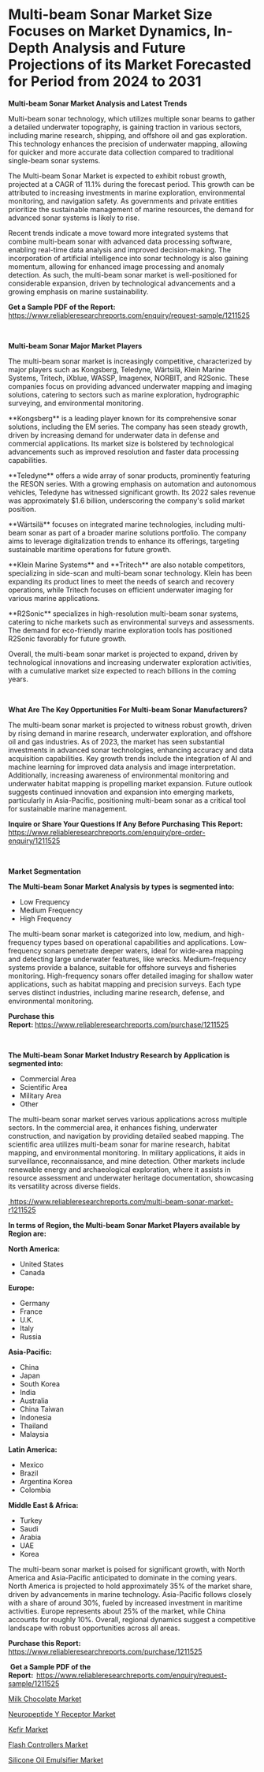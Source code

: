 <p><h1>Multi-beam Sonar Market Size Focuses on Market Dynamics, In-Depth Analysis and Future Projections of its Market Forecasted for Period from 2024 to 2031</h1></p><p><strong>Multi-beam Sonar Market Analysis and Latest Trends</strong></p>
<p><p>Multi-beam sonar technology, which utilizes multiple sonar beams to gather a detailed underwater topography, is gaining traction in various sectors, including marine research, shipping, and offshore oil and gas exploration. This technology enhances the precision of underwater mapping, allowing for quicker and more accurate data collection compared to traditional single-beam sonar systems.</p><p>The Multi-beam Sonar Market is expected to exhibit robust growth, projected at a CAGR of 11.1% during the forecast period. This growth can be attributed to increasing investments in marine exploration, environmental monitoring, and navigation safety. As governments and private entities prioritize the sustainable management of marine resources, the demand for advanced sonar systems is likely to rise.</p><p>Recent trends indicate a move toward more integrated systems that combine multi-beam sonar with advanced data processing software, enabling real-time data analysis and improved decision-making. The incorporation of artificial intelligence into sonar technology is also gaining momentum, allowing for enhanced image processing and anomaly detection. As such, the multi-beam sonar market is well-positioned for considerable expansion, driven by technological advancements and a growing emphasis on marine sustainability.</p></p>
<p><strong>Get a Sample PDF of the Report:&nbsp;</strong> <a href="https://www.reliableresearchreports.com/enquiry/request-sample/1211525?utm_campaign=40&utm_medium=2&utm_source=Github&utm_content=ia&utm_term=17122024&utm_id=multi-beam-sonar">https://www.reliableresearchreports.com/enquiry/request-sample/1211525</a></p>
<p>&nbsp;</p>
<p><strong>Multi-beam Sonar Major Market Players</strong></p>
<p><p>The multi-beam sonar market is increasingly competitive, characterized by major players such as Kongsberg, Teledyne, Wärtsilä, Klein Marine Systems, Tritech, iXblue, WASSP, Imagenex, NORBIT, and R2Sonic. These companies focus on providing advanced underwater mapping and imaging solutions, catering to sectors such as marine exploration, hydrographic surveying, and environmental monitoring.</p><p>**Kongsberg** is a leading player known for its comprehensive sonar solutions, including the EM series. The company has seen steady growth, driven by increasing demand for underwater data in defense and commercial applications. Its market size is bolstered by technological advancements such as improved resolution and faster data processing capabilities.</p><p>**Teledyne** offers a wide array of sonar products, prominently featuring the RESON series. With a growing emphasis on automation and autonomous vehicles, Teledyne has witnessed significant growth. Its 2022 sales revenue was approximately $1.6 billion, underscoring the company's solid market position.</p><p>**Wärtsilä** focuses on integrated marine technologies, including multi-beam sonar as part of a broader marine solutions portfolio. The company aims to leverage digitalization trends to enhance its offerings, targeting sustainable maritime operations for future growth.</p><p>**Klein Marine Systems** and **Tritech** are also notable competitors, specializing in side-scan and multi-beam sonar technology. Klein has been expanding its product lines to meet the needs of search and recovery operations, while Tritech focuses on efficient underwater imaging for various marine applications.</p><p>**R2Sonic** specializes in high-resolution multi-beam sonar systems, catering to niche markets such as environmental surveys and assessments. The demand for eco-friendly marine exploration tools has positioned R2Sonic favorably for future growth.</p><p>Overall, the multi-beam sonar market is projected to expand, driven by technological innovations and increasing underwater exploration activities, with a cumulative market size expected to reach billions in the coming years.</p></p>
<p>&nbsp;</p>
<p><strong>What Are The Key Opportunities For Multi-beam Sonar Manufacturers?</strong></p>
<p><p>The multi-beam sonar market is projected to witness robust growth, driven by rising demand in marine research, underwater exploration, and offshore oil and gas industries. As of 2023, the market has seen substantial investments in advanced sonar technologies, enhancing accuracy and data acquisition capabilities. Key growth trends include the integration of AI and machine learning for improved data analysis and image interpretation. Additionally, increasing awareness of environmental monitoring and underwater habitat mapping is propelling market expansion. Future outlook suggests continued innovation and expansion into emerging markets, particularly in Asia-Pacific, positioning multi-beam sonar as a critical tool for sustainable marine management.</p></p>
<p><strong>Inquire or Share Your Questions If Any Before Purchasing This Report:</strong> <a href="https://www.reliableresearchreports.com/enquiry/pre-order-enquiry/1211525?utm_campaign=40&utm_medium=2&utm_source=Github&utm_content=ia&utm_term=17122024&utm_id=multi-beam-sonar">https://www.reliableresearchreports.com/enquiry/pre-order-enquiry/1211525</a></p>
<p>&nbsp;</p>
<p><strong>Market Segmentation</strong></p>
<p><strong>The Multi-beam Sonar Market Analysis by types is segmented into:</strong></p>
<p><ul><li>Low Frequency</li><li>Medium Frequency</li><li>High Frequency</li></ul></p>
<p><p>The multi-beam sonar market is categorized into low, medium, and high-frequency types based on operational capabilities and applications. Low-frequency sonars penetrate deeper waters, ideal for wide-area mapping and detecting large underwater features, like wrecks. Medium-frequency systems provide a balance, suitable for offshore surveys and fisheries monitoring. High-frequency sonars offer detailed imaging for shallow water applications, such as habitat mapping and precision surveys. Each type serves distinct industries, including marine research, defense, and environmental monitoring.</p></p>
<p><strong>Purchase this Report:&nbsp;</strong><a href="https://www.reliableresearchreports.com/purchase/1211525?utm_campaign=40&utm_medium=2&utm_source=Github&utm_content=ia&utm_term=17122024&utm_id=multi-beam-sonar">https://www.reliableresearchreports.com/purchase/1211525</a></p>
<p>&nbsp;</p>
<p><strong>The Multi-beam Sonar Market Industry Research by Application is segmented into:</strong></p>
<p><ul><li>Commercial Area</li><li>Scientific Area</li><li>Military Area</li><li>Other</li></ul></p>
<p><p>The multi-beam sonar market serves various applications across multiple sectors. In the commercial area, it enhances fishing, underwater construction, and navigation by providing detailed seabed mapping. The scientific area utilizes multi-beam sonar for marine research, habitat mapping, and environmental monitoring. In military applications, it aids in surveillance, reconnaissance, and mine detection. Other markets include renewable energy and archaeological exploration, where it assists in resource assessment and underwater heritage documentation, showcasing its versatility across diverse fields.</p></p>
<p><a href="https://www.reliableresearchreports.com/multi-beam-sonar-market-r1211525?utm_campaign=40&utm_medium=2&utm_source=Github&utm_content=ia&utm_term=17122024&utm_id=multi-beam-sonar">&nbsp;https://www.reliableresearchreports.com/multi-beam-sonar-market-r1211525</a></p>
<p><strong>In terms of Region, the Multi-beam Sonar Market Players available by Region are:</strong></p>
<p>
    <p> <strong> North America: </strong>
        <ul>
            <li>United States</li>
            <li>Canada</li>
        </ul>
        </p> 
    <p> <strong> Europe: </strong>
        <ul>
            <li>Germany</li>
            <li>France</li>
            <li>U.K.</li>
            <li>Italy</li>
            <li>Russia</li>
        </ul>
        </p> 
    <p> <strong> Asia-Pacific: </strong>
        <ul>
            <li>China</li>
            <li>Japan</li>
            <li>South Korea</li>
            <li>India</li>
            <li>Australia</li>
            <li>China Taiwan</li>
            <li>Indonesia</li>
            <li>Thailand</li>
            <li>Malaysia</li>
        </ul>
        </p> 
    <p> <strong> Latin America: </strong>
        <ul>
            <li>Mexico</li>
            <li>Brazil</li>
            <li>Argentina Korea</li>
            <li>Colombia</li>
        </ul>
        </p> 
    <p> <strong> Middle East & Africa: </strong>
        <ul>
            <li>Turkey</li>
            <li>Saudi</li>
            <li>Arabia</li>
            <li>UAE</li>
            <li>Korea</li>
        </ul>
    </p>
    </p>
<p><p>The multi-beam sonar market is poised for significant growth, with North America and Asia-Pacific anticipated to dominate in the coming years. North America is projected to hold approximately 35% of the market share, driven by advancements in marine technology. Asia-Pacific follows closely with a share of around 30%, fueled by increased investment in maritime activities. Europe represents about 25% of the market, while China accounts for roughly 10%. Overall, regional dynamics suggest a competitive landscape with robust opportunities across all areas.</p></p>
<p><strong>Purchase this Report: </strong><a href="https://www.reliableresearchreports.com/purchase/1211525?utm_campaign=40&utm_medium=2&utm_source=Github&utm_content=ia&utm_term=17122024&utm_id=multi-beam-sonar">https://www.reliableresearchreports.com/purchase/1211525</a></p>
<p>&nbsp;<strong>Get a Sample PDF of the Report:&nbsp;&nbsp;</strong><a href="https://www.reliableresearchreports.com/enquiry/request-sample/1211525?utm_campaign=40&utm_medium=2&utm_source=Github&utm_content=ia&utm_term=17122024&utm_id=multi-beam-sonar">https://www.reliableresearchreports.com/enquiry/request-sample/1211525</a></p>
<p><strong></strong></p>
<p><p><a href="https://www.linkedin.com/pulse/in-depth-analysis-size-milk-chocolate-market-its-rapidgrowth-2dxif?utm_campaign=40&utm_medium=2&utm_source=Github&utm_content=ia&utm_term=17122024&utm_id=multi-beam-sonar">Milk Chocolate Market</a></p><p><a href="https://www.linkedin.com/pulse/future-trends-neuropeptide-y-receptor-market-2024-2031-size-qa5nf?utm_campaign=40&utm_medium=2&utm_source=Github&utm_content=ia&utm_term=17122024&utm_id=multi-beam-sonar">Neuropeptide Y Receptor Market</a></p><p><a href="https://www.linkedin.com/pulse/future-outlook-kefir-market-20242031-cagr-46-magnum-market-51akf?utm_campaign=40&utm_medium=2&utm_source=Github&utm_content=ia&utm_term=17122024&utm_id=multi-beam-sonar">Kefir Market</a></p><p><a href="https://github.com/ParvinKhatun77/Market-Research-Report-List-1/blob/main/flash-controllers-market.md?utm_campaign=40&utm_medium=2&utm_source=Github&utm_content=ia&utm_term=17122024&utm_id=multi-beam-sonar">Flash Controllers Market</a></p><p><a href="https://github.com/abbislposival/Market-Research-Report-List-1/blob/main/silicone-oil-emulsifier-market.md?utm_campaign=40&utm_medium=2&utm_source=Github&utm_content=ia&utm_term=17122024&utm_id=multi-beam-sonar">Silicone Oil Emulsifier Market</a></p></p>
